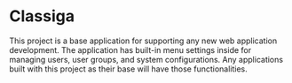 # Classiga

This project is a base application for supporting any new web application development. The application has built-in menu settings inside for managing users, user groups, and system configurations. Any applications built with this project as their base will have those functionalities.
